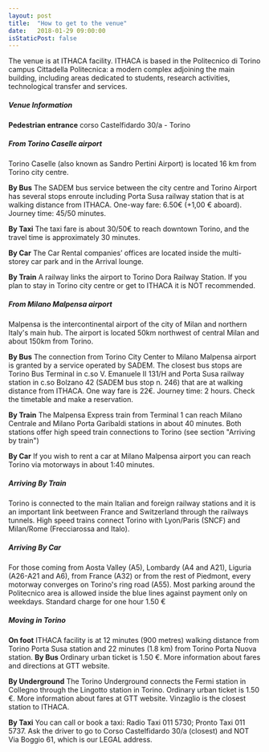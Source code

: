 ```yaml
---
layout: post
title:  "How to get to the venue"
date:   2018-01-29 09:00:00
isStaticPost: false
---
```

The venue is at ITHACA facility. ITHACA is based in the Politecnico di Torino campus Cittadella Politecnica: a modern complex adjoining the main building, including areas dedicated to students, research activities, technological transfer and services.

##### Venue Information
__Pedestrian entrance__ corso Castelfidardo 30/a - Torino

##### From Torino Caselle airport

Torino Caselle (also known as Sandro Pertini Airport) is located 16 km from Torino city centre.

__By Bus__ The SADEM bus service between the city centre and Torino Airport has several stops enroute including Porta Susa railway station that is at walking distance from ITHACA. One-way fare: 6.50€ (+1,00 € aboard). Journey time: 45/50 minutes.

__By Taxi__ The taxi fare is about 30/50€ to reach downtown Torino, and the travel time is approximately 30 minutes.

__By Car__ The Car Rental companies’ offices are located inside the multi-storey car park and in the Arrival lounge.

__By Train__ A railway links the airport to Torino Dora Railway Station. If you plan to stay in Torino city centre or get to ITHACA it is NOT recommended.

##### From Milano Malpensa airport
Malpensa is the intercontinental airport of the city of Milan and northern Italy's main hub. The airport is located 50km northwest of central Milan and about 150km from Torino.

__By Bus__ The connection from Torino City Center to Milano Malpensa airport is granted by a service operated by SADEM. The closest bus stops are Torino Bus Terminal in c.so V. Emanuele II 131/H and Porta Susa railway station in c.so Bolzano 42 (SADEM bus stop n. 246) that are at walking distance from ITHACA. One way fare is 22€. Journey time: 2 hours. Check the timetable and make a reservation.

__By Train__ The Malpensa Express train from Terminal 1 can reach Milano Centrale and Milano Porta Garibaldi stations in about 40 minutes. Both stations offer high speed train connections to Torino (see section "Arriving by train")

__By Car__ If you wish to rent a car at Milano Malpensa airport you can reach Torino via motorways in about 1:40 minutes.

##### Arriving By Train
Torino is connected to the main Italian and foreign railway stations and it is an important link beetween France and Switzerland through the railways tunnels. High speed trains connect Torino with Lyon/Paris (SNCF) and Milan/Rome (Frecciarossa and Italo).

##### Arriving By Car
For those coming from Aosta Valley (A5), Lombardy (A4 and A21), Liguria (A26-A21 and A6), from France (A32) or from the rest of Piedmont, every motorway converges on Torino's ring road (A55). Most parking around the Politecnico area is allowed inside the blue lines against payment only on weekdays. Standard charge for one hour 1.50 €

##### Moving in Torino
__On foot__ ITHACA facility is at 12 minutes (900 metres) walking distance from Torino Porta Susa station and 22 minutes (1.8 km) from Torino Porta Nuova station.
__By Bus__ Ordinary urban ticket is 1.50 €. More information about fares and directions at GTT website.

__By Underground__ The Torino Underground connects the Fermi station in Collegno through the Lingotto station in Torino. Ordinary urban ticket is 1.50 €. More information about fares at GTT website. Vinzaglio is the closest station to ITHACA.

__By Taxi__ You can call or book a taxi: Radio Taxi 011 5730; Pronto Taxi 011 5737. Ask the driver to go to Corso Castelfidardo 30/a (closest) and NOT Via Boggio 61, which is our LEGAL address.
